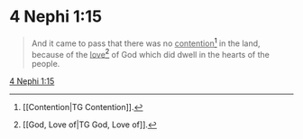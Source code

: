 # 4 Nephi 1:15

> And it came to pass that there was no <u>contention</u>[^a] in the land, because of the <u>love</u>[^b] of God which did dwell in the hearts of the people.

[4 Nephi 1:15](https://www.churchofjesuschrist.org/study/scriptures/bofm/4-ne/1?lang=eng&id=p15#p15)


[^a]: [[Contention|TG Contention]].  
[^b]: [[God, Love of|TG God, Love of]].  
